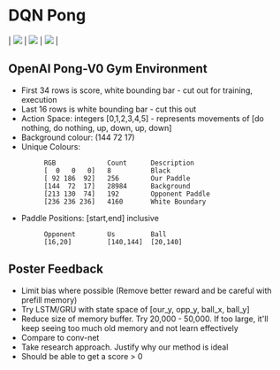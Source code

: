 # DQN Pong


| ![](gifs/neg_8.gif) | ![](gifs/openai_gym.gif) | ![](gifs/good_start.gif) |


## OpenAI Pong-V0 Gym Environment

- First 34 rows is score, white bounding bar - cut out for training, execution
- Last 16 rows is white bounding bar - cut this out
- Action Space: integers [0,1,2,3,4,5] - represents movements of [do nothing, do nothing, up, down, up, down]
- Background colour: (144  72  17)
- Unique Colours:
```
         RGB             Count      Description
         [  0   0   0]   8          Black 
         [ 92 186  92]   256        Our Paddle
         [144  72  17]   28984      Background
         [213 130  74]   192        Opponent Paddle
         [236 236 236]   4160       White Boundary
```
- Paddle Positions: [start,end] inclusive
```
         Opponent        Us         Ball
         [16,20]         [140,144]  [20,140]
```

## Poster Feedback
- Limit bias where possible (Remove better reward and be careful with prefill memory)
- Try LSTM/GRU with state space of [our_y, opp_y, ball_x, ball_y]
- Reduce size of memory buffer. Try 20,000 - 50,000. If too large, it'll keep seeing too much old memory and not learn effectively
- Compare to conv-net
- Take research approach. Justify why our method is ideal
- Should be able to get a score > 0